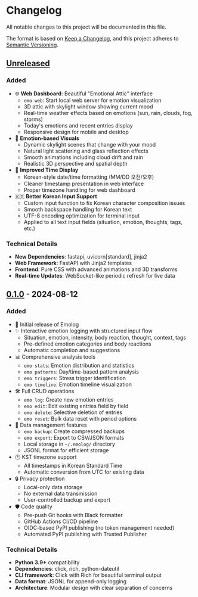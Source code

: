 # Changelog

All notable changes to this project will be documented in this file.

The format is based on [Keep a Changelog](https://keepachangelog.com/en/1.0.0/),
and this project adheres to [Semantic Versioning](https://semver.org/spec/v2.0.0.html).

## [Unreleased]

### Added
- 🌐 **Web Dashboard**: Beautiful "Emotional Attic" interface
  - `emo web`: Start local web server for emotion visualization
  - 3D attic with skylight window showing current mood
  - Real-time weather effects based on emotions (sun, rain, clouds, fog, storms)
  - Today's emotions and recent entries display
  - Responsive design for mobile and desktop
- 🎨 **Emotion-based Visuals**
  - Dynamic skylight scenes that change with your mood
  - Natural light scattering and glass reflection effects
  - Smooth animations including cloud drift and rain
  - Realistic 3D perspective and spatial depth
- 📱 **Improved Time Display**
  - Korean-style date/time formatting (MM/DD 오전/오후)
  - Cleaner timestamp presentation in web interface
  - Proper timezone handling for web dashboard
- 🇰🇷 **Better Korean Input Support**
  - Custom input function to fix Korean character composition issues
  - Smooth backspace handling for Korean text
  - UTF-8 encoding optimization for terminal input
  - Applied to all text input fields (situation, emotion, thoughts, tags, etc.)

### Technical Details
- **New Dependencies**: fastapi, uvicorn[standard], jinja2
- **Web Framework**: FastAPI with Jinja2 templates
- **Frontend**: Pure CSS with advanced animations and 3D transforms
- **Real-time Updates**: WebSocket-like periodic refresh for live data

## [0.1.0] - 2024-08-12

### Added
- 🎉 Initial release of Emolog
- ✨ Interactive emotion logging with structured input flow
  - Situation, emotion, intensity, body reaction, thought, context, tags
  - Pre-defined emotion categories and body reactions
  - Automatic completion and suggestions
- 📊 Comprehensive analysis tools
  - `emo stats`: Emotion distribution and statistics
  - `emo patterns`: Day/time-based pattern analysis
  - `emo triggers`: Stress trigger identification
  - `emo timeline`: Emotion timeline visualization
- 🛠️ Full CRUD operations
  - `emo log`: Create new emotion entries
  - `emo edit`: Edit existing entries field by field
  - `emo delete`: Selective deletion of entries
  - `emo reset`: Bulk data reset with period options
- 💾 Data management features
  - `emo backup`: Create compressed backups
  - `emo export`: Export to CSV/JSON formats
  - Local storage in `~/.emolog/` directory
  - JSONL format for efficient storage
- 🕐 KST timezone support
  - All timestamps in Korean Standard Time
  - Automatic conversion from UTC for existing data
- 🔒 Privacy protection
  - Local-only data storage
  - No external data transmission
  - User-controlled backup and export
- 🛡️ Code quality
  - Pre-push Git hooks with Black formatter
  - GitHub Actions CI/CD pipeline
  - OIDC-based PyPI publishing (no token management needed)
  - Automated PyPI publishing with Trusted Publisher

### Technical Details
- **Python 3.9+** compatibility
- **Dependencies**: click, rich, python-dateutil
- **CLI framework**: Click with Rich for beautiful terminal output
- **Data format**: JSONL for append-only logging
- **Architecture**: Modular design with clear separation of concerns

[unreleased]: https://github.com/gmlee/emolog/compare/v0.1.0...HEAD
[0.1.0]: https://github.com/gmlee/emolog/releases/tag/v0.1.0
